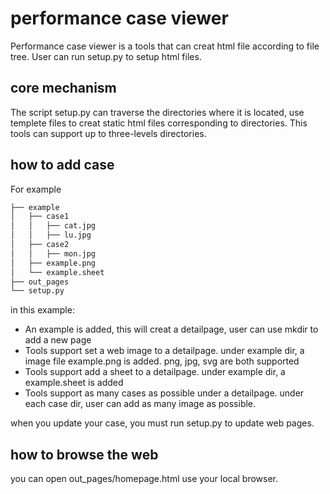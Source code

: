# performance case viewer

Performance case viewer is a tools that can creat html file according to file tree.
User can run setup.py to setup html files.

## core mechanism

The script setup.py can traverse the directories where it is located, use templete files to creat static html files corresponding to directories. This tools can support up to three-levels directories.

## how to add case

For example

```txt
├── example
│   ├── case1
│   │   ├── cat.jpg
│   │   ├── lu.jpg
│   ├── case2
│   │   ├── mon.jpg
│   ├── example.png
│   └── example.sheet
├── out_pages
└── setup.py
```

in this example:

- An example is added, this will creat a detailpage, user can use mkdir to add a new page
- Tools support set a web image to a detailpage. under example dir, a image file example.png is added. png, jpg, svg are both supported
- Tools support add a sheet to a detailpage. under example dir, a example.sheet is added
- Tools support as many cases as possible under a detailpage. under each case dir, user can add as many image as possible.

when you update your case, you must run setup.py to update web pages.

## how to browse the web

you can open out_pages/homepage.html use your local browser.
